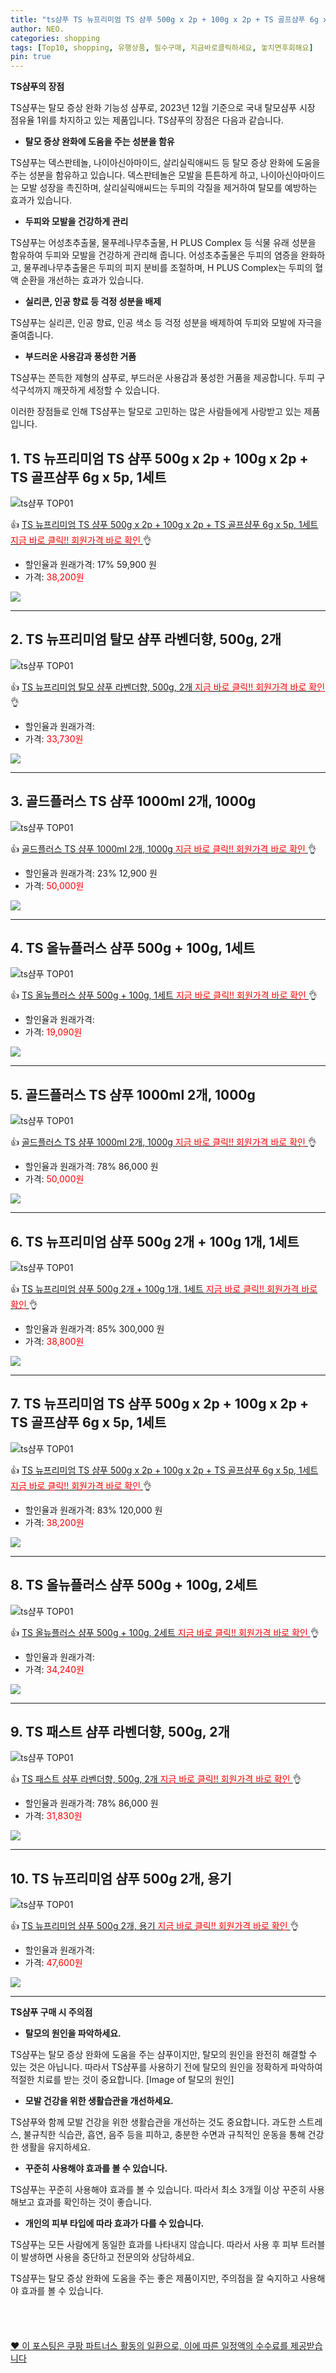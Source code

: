 ```yaml
---
title: "ts샴푸 TS 뉴프리미엄 TS 샴푸 500g x 2p + 100g x 2p + TS 골프샴푸 6g x 5p, 1세트 필수 필요 추천 제품 비교 최저 가격 비교 장점 구매 후기 구매평"
author: NEO.
categories: shopping
tags: [Top10, shopping, 유행상품, 필수구매, 지금바로클릭하세요, 놓치면후회해요]
pin: true
---
```

**TS샴푸의 장점**

TS샴푸는 탈모 증상 완화 기능성 샴푸로, 2023년 12월 기준으로 국내 탈모샴푸 시장 점유율 1위를 차지하고 있는 제품입니다. TS샴푸의 장점은 다음과 같습니다.

* **탈모 증상 완화에 도움을 주는 성분을 함유**

TS샴푸는 덱스판테놀, 나이아신아마이드, 살리실릭애씨드 등 탈모 증상 완화에 도움을 주는 성분을 함유하고 있습니다. 덱스판테놀은 모발을 튼튼하게 하고, 나이아신아마이드는 모발 성장을 촉진하며, 살리실릭애씨드는 두피의 각질을 제거하여 탈모를 예방하는 효과가 있습니다.

* **두피와 모발을 건강하게 관리**

TS샴푸는 어성초추출물, 물푸레나무추출물, H PLUS Complex 등 식물 유래 성분을 함유하여 두피와 모발을 건강하게 관리해 줍니다. 어성초추출물은 두피의 염증을 완화하고, 물푸레나무추출물은 두피의 피지 분비를 조절하며, H PLUS Complex는 두피의 혈액 순환을 개선하는 효과가 있습니다.

* **실리콘, 인공 향료 등 걱정 성분을 배제**

TS샴푸는 실리콘, 인공 향료, 인공 색소 등 걱정 성분을 배제하여 두피와 모발에 자극을 줄여줍니다.

* **부드러운 사용감과 풍성한 거품**

TS샴푸는 쫀득한 제형의 샴푸로, 부드러운 사용감과 풍성한 거품을 제공합니다. 두피 구석구석까지 깨끗하게 세정할 수 있습니다.

이러한 장점들로 인해 TS샴푸는 탈모로 고민하는 많은 사람들에게 사랑받고 있는 제품입니다.

   

## 1. TS 뉴프리미엄 TS 샴푸 500g x 2p + 100g x 2p + TS 골프샴푸 6g x 5p, 1세트

![ts샴푸 TOP01](https://thumbnail6.coupangcdn.com/thumbnails/remote/490x490ex/image/vendor_inventory/24f5/93aafc5f3244cafebcdb4c45d81666f0ef607fe410b06b6491139e38caa8.jpg)


👍 [TS 뉴프리미엄 TS 샴푸 500g x 2p + 100g x 2p + TS 골프샴푸 6g x 5p, 1세트 <font color=red> 지금 바로 클릭!! 회원가격 바로 확인 </font> ](https://link.coupang.com/re/AFFSDP?lptag=AF3617701&subid=GithubCoopas&pageKey=5423800638&traceid=V0-153&itemId=8198038897&vendorItemId=85927644255) 👌 


- 할인율과 원래가격: 17%  59,900   원
- 가격: <span style='color:red'>38,200원</span>

[![](/discount_price.png)](https://link.coupang.com/re/AFFSDP?lptag=AF3617701&subid=GithubCoopas&pageKey=5423800638&traceid=V0-153&itemId=8198038897&vendorItemId=85927644255)

---


   

## 2. TS 뉴프리미엄 탈모 샴푸 라벤더향, 500g, 2개

![ts샴푸 TOP01](https://thumbnail7.coupangcdn.com/thumbnails/remote/490x490ex/image/vendor_inventory/4b87/90b1f69f0b51394ea0f1f6336734542d9105d0994f04ac5407704dd8f170.jpg)


👍 [TS 뉴프리미엄 탈모 샴푸 라벤더향, 500g, 2개 <font color=red> 지금 바로 클릭!! 회원가격 바로 확인 </font> ](https://link.coupang.com/re/AFFSDP?lptag=AF3617701&subid=GithubCoopas&pageKey=6590298130&traceid=V0-153&itemId=17489242919&vendorItemId=87791808081) 👌 


- 할인율과 원래가격: 
- 가격: <span style='color:red'>33,730원</span>

[![](/discount_price.png)](https://link.coupang.com/re/AFFSDP?lptag=AF3617701&subid=GithubCoopas&pageKey=6590298130&traceid=V0-153&itemId=17489242919&vendorItemId=87791808081)

---


   

## 3. 골드플러스 TS 샴푸 1000ml 2개, 1000g

![ts샴푸 TOP01](https://thumbnail6.coupangcdn.com/thumbnails/remote/490x490ex/image/vendor_inventory/9cae/d5af4c2d9298f031006a4d7a1b5359379a8994750eab75e21e080a90244a.jpg)


👍 [골드플러스 TS 샴푸 1000ml 2개, 1000g <font color=red> 지금 바로 클릭!! 회원가격 바로 확인 </font> ](https://link.coupang.com/re/AFFSDP?lptag=AF3617701&subid=GithubCoopas&pageKey=7122286149&traceid=V0-153&itemId=18396917845&vendorItemId=85539837618) 👌 


- 할인율과 원래가격: 23%  12,900   원
- 가격: <span style='color:red'>50,000원</span>

[![](/discount_price.png)](https://link.coupang.com/re/AFFSDP?lptag=AF3617701&subid=GithubCoopas&pageKey=7122286149&traceid=V0-153&itemId=18396917845&vendorItemId=85539837618)

---


   

## 4. TS 올뉴플러스 샴푸 500g + 100g, 1세트

![ts샴푸 TOP01](https://thumbnail9.coupangcdn.com/thumbnails/remote/490x490ex/image/retail/images/1757803645115671-f78c93fb-88e3-4231-8cfc-a2d2e1d7f69d.jpg)


👍 [TS 올뉴플러스 샴푸 500g + 100g, 1세트 <font color=red> 지금 바로 클릭!! 회원가격 바로 확인 </font> ](https://link.coupang.com/re/AFFSDP?lptag=AF3617701&subid=GithubCoopas&pageKey=7619553428&traceid=V0-153&itemId=20198218320&vendorItemId=70358475686) 👌 


- 할인율과 원래가격: 
- 가격: <span style='color:red'>19,090원</span>

[![](/discount_price.png)](https://link.coupang.com/re/AFFSDP?lptag=AF3617701&subid=GithubCoopas&pageKey=7619553428&traceid=V0-153&itemId=20198218320&vendorItemId=70358475686)

---


   

## 5. 골드플러스 TS 샴푸 1000ml 2개, 1000g

![ts샴푸 TOP01](https://thumbnail6.coupangcdn.com/thumbnails/remote/490x490ex/image/vendor_inventory/9cae/d5af4c2d9298f031006a4d7a1b5359379a8994750eab75e21e080a90244a.jpg)


👍 [골드플러스 TS 샴푸 1000ml 2개, 1000g <font color=red> 지금 바로 클릭!! 회원가격 바로 확인 </font> ](https://link.coupang.com/re/AFFSDP?lptag=AF3617701&subid=GithubCoopas&pageKey=7122286149&traceid=V0-153&itemId=18396917845&vendorItemId=85539837618) 👌 


- 할인율과 원래가격: 78%  86,000   원
- 가격: <span style='color:red'>50,000원</span>

[![](/discount_price.png)](https://link.coupang.com/re/AFFSDP?lptag=AF3617701&subid=GithubCoopas&pageKey=7122286149&traceid=V0-153&itemId=18396917845&vendorItemId=85539837618)

---


   

## 6. TS 뉴프리미엄 샴푸 500g 2개 + 100g 1개, 1세트

![ts샴푸 TOP01](https://thumbnail9.coupangcdn.com/thumbnails/remote/490x490ex/image/vendor_inventory/2d42/67d33fb6e8132abc886020eb1135f4bc84280638e60cd5d69c8c7e031e3f.jpg)


👍 [TS 뉴프리미엄 샴푸 500g 2개 + 100g 1개, 1세트 <font color=red> 지금 바로 클릭!! 회원가격 바로 확인 </font> ](https://link.coupang.com/re/AFFSDP?lptag=AF3617701&subid=GithubCoopas&pageKey=7357762126&traceid=V0-153&itemId=18949325576&vendorItemId=86075623723) 👌 


- 할인율과 원래가격: 85%  300,000   원
- 가격: <span style='color:red'>38,800원</span>

[![](/discount_price.png)](https://link.coupang.com/re/AFFSDP?lptag=AF3617701&subid=GithubCoopas&pageKey=7357762126&traceid=V0-153&itemId=18949325576&vendorItemId=86075623723)

---


   

## 7. TS 뉴프리미엄 TS 샴푸 500g x 2p + 100g x 2p + TS 골프샴푸 6g x 5p, 1세트

![ts샴푸 TOP01](https://thumbnail6.coupangcdn.com/thumbnails/remote/490x490ex/image/vendor_inventory/24f5/93aafc5f3244cafebcdb4c45d81666f0ef607fe410b06b6491139e38caa8.jpg)


👍 [TS 뉴프리미엄 TS 샴푸 500g x 2p + 100g x 2p + TS 골프샴푸 6g x 5p, 1세트 <font color=red> 지금 바로 클릭!! 회원가격 바로 확인 </font> ](https://link.coupang.com/re/AFFSDP?lptag=AF3617701&subid=GithubCoopas&pageKey=5423800638&traceid=V0-153&itemId=8198038897&vendorItemId=85927644255) 👌 


- 할인율과 원래가격: 83%  120,000   원
- 가격: <span style='color:red'>38,200원</span>

[![](/discount_price.png)](https://link.coupang.com/re/AFFSDP?lptag=AF3617701&subid=GithubCoopas&pageKey=5423800638&traceid=V0-153&itemId=8198038897&vendorItemId=85927644255)

---


   

## 8. TS 올뉴플러스 샴푸 500g + 100g, 2세트

![ts샴푸 TOP01](https://thumbnail8.coupangcdn.com/thumbnails/remote/490x490ex/image/retail/images/3579323253622882-6a01b1e9-b587-40b6-80b6-baca7ded24aa.png)


👍 [TS 올뉴플러스 샴푸 500g + 100g, 2세트 <font color=red> 지금 바로 클릭!! 회원가격 바로 확인 </font> ](https://link.coupang.com/re/AFFSDP?lptag=AF3617701&subid=GithubCoopas&pageKey=7619553428&traceid=V0-153&itemId=20198235977&vendorItemId=85296875666) 👌 


- 할인율과 원래가격: 
- 가격: <span style='color:red'>34,240원</span>

[![](/discount_price.png)](https://link.coupang.com/re/AFFSDP?lptag=AF3617701&subid=GithubCoopas&pageKey=7619553428&traceid=V0-153&itemId=20198235977&vendorItemId=85296875666)

---


   

## 9. TS 패스트 샴푸 라벤더향, 500g, 2개

![ts샴푸 TOP01](https://thumbnail8.coupangcdn.com/thumbnails/remote/490x490ex/image/vendor_inventory/ae0f/dd700397575c655b696a528a03b268f8cf2dab52300f57789781e5bcb115.jpg)


👍 [TS 패스트 샴푸 라벤더향, 500g, 2개 <font color=red> 지금 바로 클릭!! 회원가격 바로 확인 </font> ](https://link.coupang.com/re/AFFSDP?lptag=AF3617701&subid=GithubCoopas&pageKey=1633684513&traceid=V0-153&itemId=18396918151&vendorItemId=85539837908) 👌 


- 할인율과 원래가격: 78%  86,000   원
- 가격: <span style='color:red'>31,830원</span>

[![](/discount_price.png)](https://link.coupang.com/re/AFFSDP?lptag=AF3617701&subid=GithubCoopas&pageKey=1633684513&traceid=V0-153&itemId=18396918151&vendorItemId=85539837908)

---


   

## 10. TS 뉴프리미엄 샴푸 500g 2개, 용기

![ts샴푸 TOP01](https://thumbnail9.coupangcdn.com/thumbnails/remote/490x490ex/image/vendor_inventory/7006/896d4e74725f7c4a17405f8c9a3c37da45cd6657d8a015672e049958dbef.png)


👍 [TS 뉴프리미엄 샴푸 500g 2개, 용기 <font color=red> 지금 바로 클릭!! 회원가격 바로 확인 </font> ](https://link.coupang.com/re/AFFSDP?lptag=AF3617701&subid=GithubCoopas&pageKey=7347049685&traceid=V0-153&itemId=18897414833&vendorItemId=86636262530) 👌 


- 할인율과 원래가격: 
- 가격: <span style='color:red'>47,600원</span>

[![](/discount_price.png)](https://link.coupang.com/re/AFFSDP?lptag=AF3617701&subid=GithubCoopas&pageKey=7347049685&traceid=V0-153&itemId=18897414833&vendorItemId=86636262530)

---
**TS샴푸 구매 시 주의점**

* **탈모의 원인을 파악하세요.**

TS샴푸는 탈모 증상 완화에 도움을 주는 샴푸이지만, 탈모의 원인을 완전히 해결할 수 있는 것은 아닙니다. 따라서 TS샴푸를 사용하기 전에 탈모의 원인을 정확하게 파악하여 적절한 치료를 받는 것이 중요합니다.
[Image of 탈모의 원인]

* **모발 건강을 위한 생활습관을 개선하세요.**

TS샴푸와 함께 모발 건강을 위한 생활습관을 개선하는 것도 중요합니다. 과도한 스트레스, 불규칙한 식습관, 흡연, 음주 등을 피하고, 충분한 수면과 규칙적인 운동을 통해 건강한 생활을 유지하세요.

* **꾸준히 사용해야 효과를 볼 수 있습니다.**

TS샴푸는 꾸준히 사용해야 효과를 볼 수 있습니다. 따라서 최소 3개월 이상 꾸준히 사용해보고 효과를 확인하는 것이 좋습니다.

* **개인의 피부 타입에 따라 효과가 다를 수 있습니다.**

TS샴푸는 모든 사람에게 동일한 효과를 나타내지 않습니다. 따라서 사용 후 피부 트러블이 발생하면 사용을 중단하고 전문의와 상담하세요.

TS샴푸는 탈모 증상 완화에 도움을 주는 좋은 제품이지만, 주의점을 잘 숙지하고 사용해야 효과를 볼 수 있습니다.<br><br><br><br><br> [ ❤  이 포스팅은 쿠팡 파트너스 활동의 일환으로, 이에 따른 일정액의 수수료를 제공받습니다](https://link.coupang.com/a/bcEFyh)
